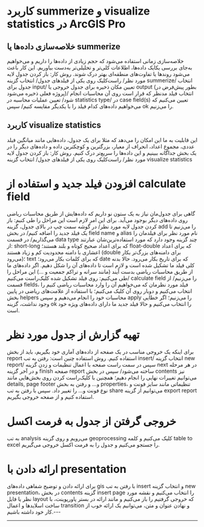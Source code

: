 # کاربرد summerize و visualize statistics در ArcGIS Pro

## خلاصه‌سازی داده‌ها یا summerize

خلاصه‌سازی زمانی استفاده می‌شود که حجم زیادی از داده‌ها را داریم  و می‌خواهیم به‌جای بررسی یکایک داده‌ها، اطلاعات کلی‌تر و تحلیلی‌تر به‌دست بیاوریم. این کار باعث می‌شود روندها یا تفاوت‌های منطقه‌ای بهتر درک شوند.
روش کار: باز کردن جدول لایه مورد نظر/ راست‌کلیک روی یکی از فیلدهای جدول/ انتخاب گزینه summerize/ انتخاب جدول برای input/ تعیین مکان ذخیره برای جدول خروجی یا output (بطور پیش‌فرض در پروژه فعلی ذخیره می‌شود)/ انتخاب فیلد مدنظر که قرار است روی آن محاسبات انجام شود/ تعیین عملیات محاسبه در statistics type/ در case field(s) تعیین می‌کنیم که می‌خواهیم داده‌های کدام فیلد را با یکدیگر مقایسه کنیم/ سپس ok را می‌زنیم.

## کاربرد visualize statistics

این قابلیت به ما این امکان را می‌دهد که مثلا برای یک جدول، داده‌هایی مانند میانگین فیلد عددی، مجموع اعداد، انحراف از معیار، بزرگترین و کوچکترین داده و داده‌های دیگر را در یک بخش جداگانه ببینیم و این داده‌ها را سریع‌تر درک کنیم.
روش کار: باز کردن جدول لایه مورد نظر/ راست‌کلیک روی یکی از فیلدهای جدول/ انتخاب گزینه visualize statistics

# افزودن فیلد جدید و استفاده از calculate field

گاهی برای جدول‌مان نیاز به یک ستون نو داریم که داده‌هایش از طریق محاسبات ریاضی روی داده‌های دیگر بوجود می‌آید. برای این امر لازم است این مراحل را طی کنیم: باز کردن جدول لایه مورد نظر/ در گوشه سمت چپ در بالای جدول، گزینه add را می‌زنیم تا یک فیلد جدید را اضافه کنیم/ در بخش field name و alias نام مورد نظر برای فیلدمان را می‌گذاریم/ در قسمت data type چند گزینه وجود دارد که مورد استفاده‌ترین‌شان عبارتند از: short-long که برای اعداد صحیح کوتاه و بلند هستند؛ float-double که برای اعداد اعشاری با دامنه محدودیت کم و زیاد هستند (double برای دامنه‌های بزرگ‌تر بکار می‌رود)؛ text که برای کلمات بکار می‌رود؛ date که برای تاریخ بکار می‌رود.
حالا بدنه کلی فیلد ما تشکیل شده است و لازم است تا داده‌های آن را شکل دهیم. اگر داده‌های ما از طریق محاسبات ریاضی بدست آیند (مانند سرانه و تراکم جمعیت و ...) این مراحل را طی می‌کنیم: روی فیلد تشکیل شده کلیک‌راست می‌کنیم/ calculate field را می‌زنیم/ از قسمت fields، فیلد مورد نظرمان که می‌خواهیم آن را وارد محاسبات ریاضی کنیم را انتخاب می‌کنیم و دوبار روی آن کلیک می‌کنیم؛ با استفاده از علامت‌های ریاضی در پایین بخش helpers محاسبات خود را انجام می‌دهیم و سپس apply را می‌زنیم؛ اگر خطایی وجود نداشت، گزینه ok را انتخاب می‌کنیم و حالا فیلد جدید ما دارای داده‌های ویژه خود است.

# تهیه گزارش از جدول مورد نظر

برای اینکه یک خروجی مناسب در یک صفحه از داده‌های آماری خود بگیریم، باید از بخش report استفاده کنیم. روش استفاده چنین است: رفتن به تب insert/ انتخاب گزینه new report/ سپس در سمت راست صفحه با اعمال تنظیمات و زدن گزینه next در هر مرحله و در آخر گزینه finish صفحه report ساخته می‌شود/ سپس در بخش contents نیز می‌توانیم تغییرات نهایی را انجام دهیم؛ همچنین با کلیک‌راست کردن روی بخش‌هایی مانند details, page footer و... و رفتن به بخش properties، تنظیماتی مانند سایز فونت و نوع فونت و... را تغییر داد. سپس با رفتن به تب share می‌توانیم از گزینه export report استفاده کنیم و از صفحه خروجی بگیریم.

# خروجی گرفتن از جدول به فرمت اکسل

به تب analysis می‌رویم و روی گزینه geoprocessing کلیک می‌کنیم و کلمه table to excel را جستجو می‌کنیم و جدول را به فرمت اکسل خروجی می‌گیریم.

# ارائه دادن با presentation

برای ارائه دادن و توضیح شفاهی داده‌های gis با رفتن به تب insert و انتخاب گزینه new presentation، در بخش contents گزینه insert page را انتخاب می‌کنیم و نقشه مورد نظر یا فایل layout که خروجی گرفتیم را باز می‌کنیم و مانند ارائه در بستر پاورپوینت، با ساخت اسلاید‌ها و اعمال transition و نهادن عنوان و متن، می‌توانیم یک ارائه خوب از کار خود داشته باشیم.---

---
